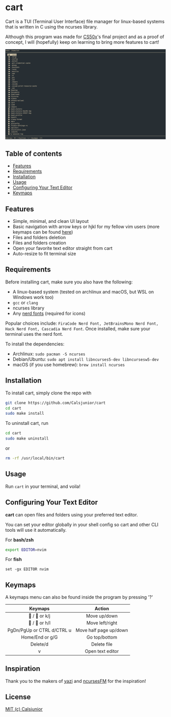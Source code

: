 # cart

Cart is a TUI (Terminal User Interface) file manager for linux-based systems that is written in C using the ncurses library.

Although this program was made for [CS50x](https://cs50.harvard.edu/x/)'s final project and as a proof of concept,
I will (hopefully) keep on learning to bring more features to cart!

<img src="/assets/cart.png">


## Table of contents
-  [Features](#features)
-  [Requirements](#requirements)
-  [Installation](#installation)
-  [Usage](#usage)
-  [Configuring Your Text Editor](#configuring-your-text-editor)
-  [Keymaps](#keymaps)

## Features
-  Simple, minimal, and clean UI layout
-  Basic navigation with arrow keys or hjkl for my fellow vim users
(more keymaps can be found [here](#keymaps))
-  Files and folders deletion
-  Files and folders creation
-  Open your favorite text editor straight from cart
-  Auto-resize to fit terminal size

## Requirements
Before installing cart, make sure you also have the following:
-  A linux-based system (tested on archlinux and macOS, but WSL on Windows work too)
-  `gcc` or `clang`
-  ncurses library
-  Any [nerd fonts](https://www.nerdfonts.com) (required for icons)

Popular choices include: `FiraCode Nerd Font, JetBrainsMono Nerd Font, Hack Nerd Font, Cascadia Nerd Font`.
Once installed, make sure your terminal uses the nerd font.

To install the dependencies:
-  Archlinux: `sudo pacman -S ncurses`
-  Debian/Ubuntu: `sudo apt install libncurses5-dev libncursesw5-dev`
-  macOS (if you use homebrew): `brew install ncurses`

## Installation
To install cart, simply clone the repo with 
```bash
git clone https://github.com/Calsjunior/cart
cd cart
sudo make install
```

To uninstall cart, run 
```bash
cd cart
sudo make uninstall
```
or
```bash
rm -rf /usr/local/bin/cart
```

## Usage 
Run `cart` in your terminal, and voila!

## Configuring Your Text Editor
**cart** can open files and folders using your preferred text editor.

You can set your editor globally in your shell config so cart and other CLI tools will use it automatically.

For **bash/zsh**
```bash
export EDITOR=nvim
```

For **fish**
```fish
set -gx EDITOR nvim
```

## Keymaps
A keymaps menu can also be found inside the program by pressing '?'

| **Keymaps**                | **Action**             |
|:--------------------------:|:----------------------:|
|  /   or k/j              | Move up/down           |
|  /   or h/l              | Move left/right        |
| PgDn/PgUp or CTRL d/CTRL u | Move half page up/down |
| Home/End or g/G            | Go top/bottom          |
| Delete/d                   | Delete file            |
| v                          | Open text editor       |

## Inspiration
Thank you to the makers of [yazi](https://github.com/sxyazi/yazi) and [ncursesFM](https://github.com/FedeDP/ncursesFM) for the inspiration!

## License
[MIT (c) Calsjunior](LICENSE)
